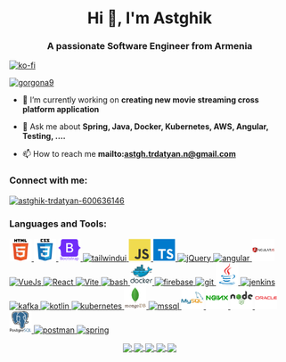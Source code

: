 <h1 align="center">Hi 👋, I'm Astghik</h1>
<h3 align="center">A passionate Software Engineer from Armenia</h3> 

[![ko-fi](https://ko-fi.com/img/githubbutton_sm.svg)](https://ko-fi.com/gorgona9)

<p align="left"> <a href="https://github.com/ryo-ma/github-profile-trophy"><img src="https://github-profile-trophy.vercel.app/?username=Gorgona9" alt="gorgona9" /></a> </p>

- 🔭 I’m currently working on **creating new movie streaming cross platform application**

- 💬 Ask me about **Spring, Java, Docker, Kubernetes, AWS, Angular, Testing, ....**

- 📫 How to reach me **mailto:astgh.trdatyan.n@gmail.com**

<h3 align="left">Connect with me:</h3>
<p align="left">
<a href="https://linkedin.com/in/astghik-trdatyan-600636146" target="blank"><img align="center" src="https://raw.githubusercontent.com/rahuldkjain/github-profile-readme-generator/master/src/images/icons/Social/linked-in-alt.svg" alt="astghik-trdatyan-600636146" height="30" width="40" /></a>
</p>

<h3 align="left">Languages and Tools:</h3>
<p align="left"> 
    <a href="https://www.w3.org/html/" target="_blank" rel="noreferrer"> 
        <img src="https://raw.githubusercontent.com/devicons/devicon/master/icons/html5/html5-original-wordmark.svg" alt="html5" width="40" height="40"/>
    </a> 
    <a href="https://www.w3schools.com/css/" target="_blank" rel="noreferrer"> 
        <img src="https://raw.githubusercontent.com/devicons/devicon/master/icons/css3/css3-original-wordmark.svg" alt="css3" width="40" height="40"/> 
    </a>
    <a href="https://getbootstrap.com" target="_blank" rel="noreferrer"> 
        <img src="https://raw.githubusercontent.com/devicons/devicon/master/icons/bootstrap/bootstrap-plain-wordmark.svg" alt="bootstrap" width="40" height="40"/> 
    </a> 
    <a href="https://tailwindui.com/" target="_blank" rel="noreferrer"> 
        <img src="https://upload.wikimedia.org/wikipedia/commons/d/d5/Tailwind_CSS_Logo.svg" alt="tailwindui" width="40" height="40"/> 
    </a> 
    <a href="https://developer.mozilla.org/en-US/docs/Web/JavaScript" target="_blank" rel="noreferrer"> 
        <img src="https://raw.githubusercontent.com/devicons/devicon/master/icons/javascript/javascript-original.svg" alt="javascript" width="40" height="40"/>
    </a> 
    <a href="https://www.typescriptlang.org/" target="_blank" rel="noreferrer"> 
        <img src="https://raw.githubusercontent.com/devicons/devicon/master/icons/typescript/typescript-original.svg" alt="typescript" width="40" height="40"/>
    </a> 
    <a href="https://jquery.com/" target="_blank" rel="noreferrer"> 
        <img src="https://cdn.iconscout.com/icon/free/png-512/free-jquery-logo-icon-download-in-svg-png-gif-file-formats--wordmark-programming-langugae-freebies-pack-logos-icons-1175153.png" alt="jQuery" width="40" height="40"/>
    </a> 
    <a href="https://angular.io" target="_blank" rel="noreferrer"> 
        <img src="https://angular.io/assets/images/logos/angular/angular.svg" alt="angular" width="40" height="40"/> 
    </a> 
    <a href="https://angular.io" target="_blank" rel="noreferrer"> 
        <img src="https://raw.githubusercontent.com/devicons/devicon/master/icons/angularjs/angularjs-original-wordmark.svg" alt="angularjs" width="40" height="40"/> 
    </a> 
    <a href="https://vuejs.org/" target="_blank" rel="noreferrer"> 
        <img src="https://cdn.iconscout.com/icon/free/png-256/free-vue-logo-icon-download-in-svg-png-gif-file-formats--company-brand-world-logos-vol-5-pack-icons-282497.png?f=webp&w=256" alt="VueJs" width="40" height="40"/> 
    </a> 
    <a href="https://react.dev/" target="_blank" rel="noreferrer"> 
        <img src="https://upload.wikimedia.org/wikipedia/commons/thumb/a/a7/React-icon.svg/1200px-React-icon.svg.png" alt="React" width="40" height="40"/> 
    </a> 
    <a href="https://vitejs.dev/" target="_blank" rel="noreferrer"> 
        <img src="https://upload.wikimedia.org/wikipedia/commons/thumb/f/f1/Vitejs-logo.svg/1200px-Vitejs-logo.svg.png" alt="Vite" width="40" height="40"/> 
    </a> 
    <a href="https://www.gnu.org/software/bash/" target="_blank" rel="noreferrer"> 
        <img src="https://www.vectorlogo.zone/logos/gnu_bash/gnu_bash-icon.svg" alt="bash" width="40" height="40"/> 
    </a> 
    <a href="https://www.docker.com/" target="_blank" rel="noreferrer"> 
        <img src="https://raw.githubusercontent.com/devicons/devicon/master/icons/docker/docker-original-wordmark.svg" alt="docker" width="40" height="40"/> 
    </a>
    <a href="https://firebase.google.com/" target="_blank" rel="noreferrer"> 
        <img src="https://www.vectorlogo.zone/logos/firebase/firebase-icon.svg" alt="firebase" width="40" height="40"/> 
    </a> 
    <a href="https://git-scm.com/" target="_blank" rel="noreferrer"> 
        <img src="https://www.vectorlogo.zone/logos/git-scm/git-scm-icon.svg" alt="git" width="40" height="40"/> 
    </a> 
    <a href="https://www.java.com" target="_blank" rel="noreferrer"> 
        <img src="https://raw.githubusercontent.com/devicons/devicon/master/icons/java/java-original.svg" alt="java" width="40" height="40"/> 
    </a> 
    <a href="https://www.jenkins.io" target="_blank" rel="noreferrer"> 
        <img src="https://www.vectorlogo.zone/logos/jenkins/jenkins-icon.svg" alt="jenkins" width="40" height="40"/> 
    </a> 
    <a href="https://kafka.apache.org/" target="_blank" rel="noreferrer"> 
        <img src="https://www.vectorlogo.zone/logos/apache_kafka/apache_kafka-icon.svg" alt="kafka" width="40" height="40"/> 
    </a>
    <a href="https://kotlinlang.org" target="_blank" rel="noreferrer"> 
        <img src="https://www.vectorlogo.zone/logos/kotlinlang/kotlinlang-icon.svg" alt="kotlin" width="40" height="40"/> 
    </a> 
    <a href="https://kubernetes.io" target="_blank" rel="noreferrer"> 
        <img src="https://www.vectorlogo.zone/logos/kubernetes/kubernetes-icon.svg" alt="kubernetes" width="40" height="40"/> 
    </a>
    <a href="https://www.mongodb.com/" target="_blank" rel="noreferrer"> 
        <img src="https://raw.githubusercontent.com/devicons/devicon/master/icons/mongodb/mongodb-original-wordmark.svg" alt="mongodb" width="40" height="40"/> 
    </a> 
    <a href="https://www.microsoft.com/en-us/sql-server" target="_blank" rel="noreferrer"> 
        <img src="https://www.svgrepo.com/show/303229/microsoft-sql-server-logo.svg" alt="mssql" width="40" height="40"/> 
    </a> 
    <a href="https://www.mysql.com/" target="_blank" rel="noreferrer"> 
        <img src="https://raw.githubusercontent.com/devicons/devicon/master/icons/mysql/mysql-original-wordmark.svg" alt="mysql" width="40" height="40"/> 
    </a> 
    <a href="https://www.nginx.com" target="_blank" rel="noreferrer"> 
        <img src="https://raw.githubusercontent.com/devicons/devicon/master/icons/nginx/nginx-original.svg" alt="nginx" width="40" height="40"/>
    </a> 
    <a href="https://nodejs.org" target="_blank" rel="noreferrer"> 
        <img src="https://raw.githubusercontent.com/devicons/devicon/master/icons/nodejs/nodejs-original-wordmark.svg" alt="nodejs" width="40" height="40"/> 
    </a> 
    <a href="https://www.oracle.com/" target="_blank" rel="noreferrer"> 
        <img src="https://raw.githubusercontent.com/devicons/devicon/master/icons/oracle/oracle-original.svg" alt="oracle" width="40" height="40"/> 
    </a> 
    <a href="https://www.postgresql.org" target="_blank" rel="noreferrer"> 
        <img src="https://raw.githubusercontent.com/devicons/devicon/master/icons/postgresql/postgresql-original-wordmark.svg" alt="postgresql" width="40" height="40"/>
    </a> 
    <a href="https://postman.com" target="_blank" rel="noreferrer"> 
        <img src="https://www.vectorlogo.zone/logos/getpostman/getpostman-icon.svg" alt="postman" width="40" height="40"/> 
    </a> 
    <a href="https://spring.io/" target="_blank" rel="noreferrer"> 
        <img src="https://www.vectorlogo.zone/logos/springio/springio-icon.svg" alt="spring" width="40" height="40"/> 
    </a>
</p>

<div align="center">
<a href="https://github.com/Gorgona9">
<img align="center" src="http://github-profile-summary-cards.vercel.app/api/cards/stats?username=Gorgona9&theme=2077" height="180em" />
<img align="center" src="http://github-profile-summary-cards.vercel.app/api/cards/most-commit-language?username=Gorgona9&theme=2077" height="180em" />
<img align="center" src="http://github-profile-summary-cards.vercel.app/api/cards/repos-per-language?username=Gorgona9&theme=2077" height="180em" />
<img align="center" src="http://github-profile-summary-cards.vercel.app/api/cards/productive-time?username=Gorgona9&theme=2077" height="180em" />
<img align="center" src="http://github-profile-summary-cards.vercel.app/api/cards/profile-details?username=Gorgona9&theme=2077" height="180em" />
</div>

